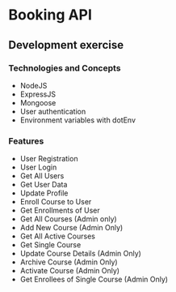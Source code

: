 # Booking API

## Development exercise

### Technologies and Concepts

-   NodeJS
-   ExpressJS
-   Mongoose
-   User authentication
-   Environment variables with dotEnv

### Features

-   User Registration
-   User Login
-   Get All Users
-   Get User Data
-   Update Profile
-   Enroll Course to User
-   Get Enrollments of User
-   Get All Courses (Admin only)
-   Add New Course (Admin Only)
-   Get All Active Courses
-   Get Single Course
-   Update Course Details (Admin Only)
-   Archive Course (Admin Only)
-   Activate Course (Admin Only)
-   Get Enrollees of Single Course (Admin Only)
